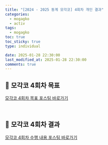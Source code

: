 ```yaml
---
title: "[2024 - 2025 동계 모각코] 4회차 개인 결과"
categories:
  - mogagko
  - activ
tags:
  - mogagko
toc: true
toc_sticky: true
type: individual

date: 2025-01-28 22:30:00
last_modified_at: 2025-01-28 22:30:00
comments: true
---
```

## 📍 모각코 4회차 목표
[모각코 4회차 목표 포스팅 바로가기](https://clr4takeoff.github.io/mogagko/activ/2425-%EB%8F%99%EA%B3%84-%EB%AA%A8%EA%B0%81%EC%BD%94-4%ED%9A%8C%EC%B0%A8-%EB%AA%A9%ED%91%9C/)

<br>

## 📍 모각코 4회차 결과
[모각코 4회차 수행 내용 포스팅 바로가기](https://clr4takeoff.github.io/projects/Flutter-app-icon,-splash-screen,-app-name-%EB%B3%80%EA%B2%BD%ED%95%98%EA%B8%B0/)

<br>